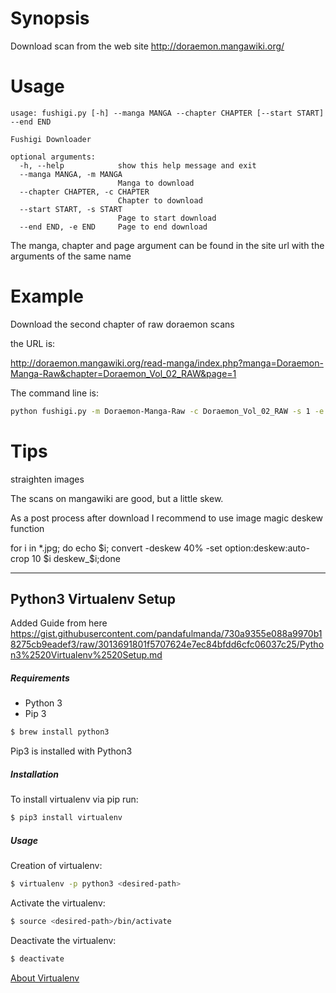 # Synopsis

Download scan from the web site http://doraemon.mangawiki.org/

# Usage
```
usage: fushigi.py [-h] --manga MANGA --chapter CHAPTER [--start START] --end END

Fushigi Downloader

optional arguments:
  -h, --help            show this help message and exit
  --manga MANGA, -m MANGA
                        Manga to download
  --chapter CHAPTER, -c CHAPTER
                        Chapter to download
  --start START, -s START
                        Page to start download
  --end END, -e END     Page to end download
```

The manga, chapter and page argument can be found in the site url with the arguments of the same name

# Example

Download the second chapter of raw doraemon scans

the URL is:

 http://doraemon.mangawiki.org/read-manga/index.php?manga=Doraemon-Manga-Raw&chapter=Doraemon_Vol_02_RAW&page=1

The command line is:
```sh
python fushigi.py -m Doraemon-Manga-Raw -c Doraemon_Vol_02_RAW -s 1 -e 192
```

# Tips

straighten images

The scans on mangawiki are good, but a little skew.

As a post process after download I recommend to use image magic deskew function

 for i in *.jpg; do echo $i; convert -deskew 40% -set option:deskew:auto-crop 10 $i deskew_$i;done


___


## Python3 Virtualenv Setup

Added Guide from here
https://gist.githubusercontent.com/pandafulmanda/730a9355e088a9970b18275cb9eadef3/raw/3013691801f5707624e7ec84bfdd6cfc06037c25/Python3%2520Virtualenv%2520Setup.md

##### Requirements
* Python 3
* Pip 3

```bash
$ brew install python3
```

Pip3 is installed with Python3

##### Installation
To install virtualenv via pip run:
```bash
$ pip3 install virtualenv
```

##### Usage
Creation of virtualenv:
```bash
$ virtualenv -p python3 <desired-path>
```

Activate the virtualenv:
```bash
$ source <desired-path>/bin/activate
```

Deactivate the virtualenv:
```bash
$ deactivate
```


[About Virtualenv](https://virtualenv.pypa.io/en/stable/)